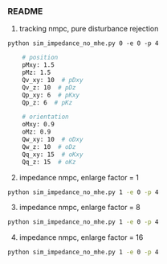 ### README

1. tracking nmpc, pure disturbance rejection
```
python sim_impedance_no_mhe.py 0 -e 0 -p 4
```

```bash
    # position
    pMxy: 1.5
    pMz: 1.5
    Qv_xy: 10  # pDxy
    Qv_z: 10  # pDz
    Qp_xy: 6  # pKxy
    Qp_z: 6  # pKz

    # orientation
    oMxy: 0.9
    oMz: 0.9
    Qw_xy: 10  # oDxy
    Qw_z: 10  # oDz
    Qq_xy: 15  # oKxy
    Qq_z: 15  # oKz
```

2. impedance nmpc, enlarge factor = 1

```bash
python sim_impedance_no_mhe.py 1 -e 0 -p 4
```

3. impedance nmpc, enlarge factor = 8

```bash
python sim_impedance_no_mhe.py 1 -e 0 -p 4
```

4. impedance nmpc, enlarge factor = 16

```bash
python sim_impedance_no_mhe.py 1 -e 0 -p 4
```